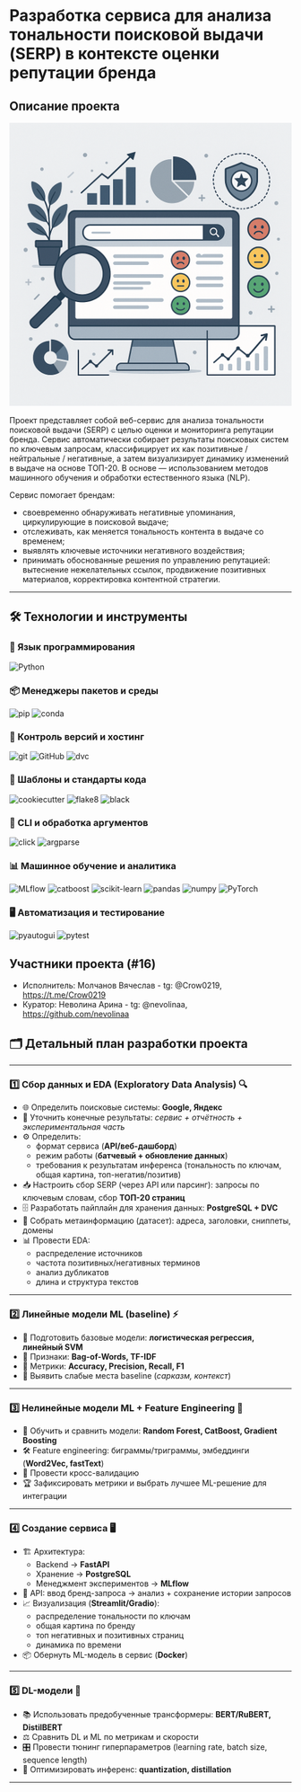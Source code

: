 # Разработка сервиса для анализа тональности поисковой выдачи (SERP) в контексте оценки репутации бренда

## Описание проекта
![logo](./media/logo_project.png)

Проект представляет собой веб-сервис для анализа тональности поисковой выдачи (SERP) с целью оценки и мониторинга репутации бренда. Сервис автоматически собирает результаты поисковых систем по ключевым запросам, классифицирует их как позитивные / нейтральные / негативные, а затем визуализирует динамику изменений в выдаче на основе ТОП-20. В основе — использованием методов машинного обучения и обработки естественного языка (NLP).

Сервис помогает брендам:
- своевременно обнаруживать негативные упоминания, циркулирующие в поисковой выдаче;
- отслеживать, как меняется тональность контента в выдаче со временем;
- выявлять ключевые источники негативного воздействия;
- принимать обоснованные решения по управлению репутацией: вытеснение нежелательных ссылок, продвижение позитивных материалов, корректировка контентной стратегии.

---

## 🛠 Технологии и инструменты

### 🔧 Язык программирования
![Python](https://img.shields.io/badge/Python-3.13.0-blue?logo=python&logoColor=white)

### 📦 Менеджеры пакетов и среды
![pip](https://img.shields.io/badge/pip-%2300C7B7.svg?logo=pypi&logoColor=white)
![conda](https://img.shields.io/badge/conda-44A833.svg?logo=anaconda&logoColor=white)

### 🧪 Контроль версий и хостинг
![git](https://img.shields.io/badge/git-F05032.svg?logo=git&logoColor=white)
![GitHub](https://img.shields.io/badge/github-181717?logo=github&logoColor=white)
![dvc](https://img.shields.io/badge/DVC-945DD6.svg?logo=dvc&logoColor=white)

### 🧰 Шаблоны и стандарты кода
![cookiecutter](https://img.shields.io/badge/cookiecutter-FFD43B.svg?logo=cookiecutter&logoColor=black)
![flake8](https://img.shields.io/badge/flake8-008000.svg?logo=python&logoColor=white)
![black](https://img.shields.io/badge/black-000000.svg?logo=python&logoColor=white)

### 🧩 CLI и обработка аргументов
![click](https://img.shields.io/badge/click-FFD43B.svg?logo=python&logoColor=black)
![argparse](https://img.shields.io/badge/argparse-3776AB.svg?logo=python&logoColor=white)

### 📊 Машинное обучение и аналитика
![MLflow](https://img.shields.io/badge/MLflow-0194E2.svg?logo=mlflow&logoColor=white)
![catboost](https://img.shields.io/badge/CatBoost-FFCC00.svg?logo=python&logoColor=black)
![scikit-learn](https://img.shields.io/badge/scikit--learn-F7931E.svg?logo=scikitlearn&logoColor=white)
![pandas](https://img.shields.io/badge/pandas-150458.svg?logo=pandas&logoColor=white)
![numpy](https://img.shields.io/badge/numpy-013243.svg?logo=numpy&logoColor=white)
![PyTorch](https://img.shields.io/badge/PyTorch-EE4C2C.svg?logo=pytorch&logoColor=white)

### 🖥️ Автоматизация и тестирование
![pyautogui](https://img.shields.io/badge/pyautogui-3776AB.svg?logo=python&logoColor=white)
![pytest](https://img.shields.io/badge/pytest-0A9EDC.svg?logo=pytest&logoColor=white)

## Участники проекта (#16)

- Исполнитель: Молчанов Вячеслав - tg: @Crow0219, https://t.me/Crow0219
- Куратор: Неволина Арина - tg: @nevolinaa, https://github.com/nevolinaa

## 🗂️ Детальный план разработки проекта

---

### 1️⃣ Сбор данных и EDA (Exploratory Data Analysis) 🔍
- 🌐 Определить поисковые системы: **Google, Яндекс**  
- 🎯 Уточнить конечные результаты: *сервис + отчётность + экспериментальная часть*  
- ⚙️ Определить:
  - формат сервиса (**API/веб-дашборд**)  
  - режим работы (**батчевый + обновление данных**)  
  - требования к результатам инференса (тональность по ключам, общая картина, топ-негатив/позитив)  
- 📥 Настроить сбор SERP (через API или парсинг): запросы по ключевым словам, сбор **ТОП-20 страниц**  
- 🗄️ Разработать пайплайн для хранения данных: **PostgreSQL + DVC**  
- 📝 Собрать метаинформацию (датасет): адреса, заголовки, сниппеты, домены  
- 📊 Провести EDA:
  - распределение источников  
  - частота позитивных/негативных терминов  
  - анализ дубликатов  
  - длина и структура текстов  

---

### 2️⃣ Линейные модели ML (baseline) ⚡
- 🧮 Подготовить базовые модели: **логистическая регрессия, линейный SVM**  
- 🧩 Признаки: **Bag-of-Words, TF-IDF**  
- 📐 Метрики: **Accuracy, Precision, Recall, F1**  
- 🔎 Выявить слабые места baseline (*сарказм, контекст*)  

---

### 3️⃣ Нелинейные модели ML + Feature Engineering 🤖
- 🌲 Обучить и сравнить модели: **Random Forest, CatBoost, Gradient Boosting**  
- 🛠️ Feature engineering: биграммы/триграммы, эмбеддинги (**Word2Vec, fastText**)  
- 🔄 Провести кросс-валидацию  
- 🏆 Зафиксировать метрики и выбрать лучшее ML-решение для интеграции  

---

### 4️⃣ Создание сервиса 🖥️
- 🏗️ Архитектура:  
  - Backend → **FastAPI**  
  - Хранение → **PostgreSQL**  
  - Менеджмент экспериментов → **MLflow**  
- 🔌 API: ввод бренд-запроса → анализ + сохранение истории запросов  
- 📈 Визуализация (**Streamlit/Gradio**):  
  - распределение тональности по ключам  
  - общая картина по бренду  
  - топ негативных и позитивных страниц  
  - динамика по времени  
- 📦 Обернуть ML-модель в сервис (**Docker**)  

---

### 5️⃣ DL-модели 🧠
- 📚 Использовать предобученные трансформеры: **BERT/RuBERT, DistilBERT**  
- ⚖️ Сравнить DL и ML по метрикам и скорости  
- 🎛️ Провести тюнинг гиперпараметров (learning rate, batch size, sequence length)  
- 🚀 Оптимизировать инференс: **quantization, distillation**  

---
